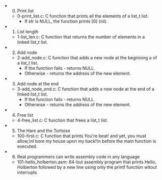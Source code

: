 * 0. Print list
    * 0-print_list.c: C function that prints all the elements of a list_t list.
        * If str is NULL, the function prints [0] (nil).
* 1. List length
    * 1-list_len.c: C function that returns the number of elements in a linked list_t list.
* 2. Add node
    * 2-add_node.c: C function that adds a new node at the beginning a of a list_t list.
        * If the function fails - returns NULL.
        * Otherwise - returns the address of the new element.
* 3. Add node at the end
    * 3-add_node_end.c: C function that adds a new node at the end of a linked list_t list.
        * If the function fails - returns NULL.
        * Otherwise - returns the address of the new element.
* 4. Free list
    * 4-free_list.c: C function that frees a list_t list.
* 5. The Hare and the Tortoise
    * 100-first.c: C function that prints You're beat! and yet, you must allow,\nI bore my house upon my back!\n before the main function is executed.
* 6. Real programmers can write assembly code in any language
    * 101-hello_holberton.asm: 64-but assembly program that prints Hello, Holberton followed by a new line using only the printf function witout interrupts
